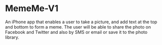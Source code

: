 # MemeMe-V1
An iPhone app that enables a user to take a picture, and add text at the top and bottom to form a meme. The user will be able to share the photo on Facebook and Twitter and also by SMS or email or save it to the photo library.
